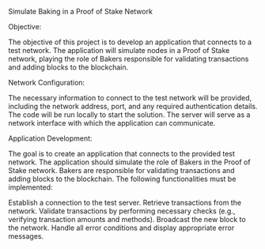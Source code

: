 Simulate Baking in a Proof of Stake Network

Objective:

The objective of this project is to develop an application that connects to a test network. The application will simulate nodes in a Proof of Stake network, playing the role of Bakers responsible for validating transactions and adding blocks to the blockchain.

Network Configuration:

The necessary information to connect to the test network will be provided, including the network address, port, and any required authentication details. The code will be run locally to start the solution. The server will serve as a network interface with which the application can communicate.

Application Development:

The goal is to create an application that connects to the provided test network. The application should simulate the role of Bakers in the Proof of Stake network. Bakers are responsible for validating transactions and adding blocks to the blockchain. The following functionalities must be implemented:

Establish a connection to the test server.
Retrieve transactions from the network.
Validate transactions by performing necessary checks (e.g., verifying transaction amounts and methods).
Broadcast the new block to the network.
Handle all error conditions and display appropriate error messages.